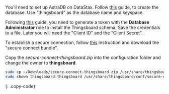 You'll need to set up AstraDB on DataStax. 
Follow [this](https://docs.datastax.com/en/astra-serverless/docs/manage/db/manage-create.html) guide, to create the database. Use "thingsboard" as the database name and keyspace.


Following [this](https://docs.datastax.com/en/astra-serverless/docs/manage/org/manage-tokens.html) guide, you need to generate a token with the **Database Administrator** role to install the Thingsboard schema. Save the credentials to a file. Later you will need the "Client ID" and the "Client Secret".

To establish a secure connection, follow [this](https://docs.datastax.com/en/astra-serverless/docs/connect/drivers/connect-java.html#_downloading_secure_connect_bundle) instruction and download the "secure connect bundle".

Copy the *secure-connect-thingsboard.zip* into the configuration folder and change the owner to **thingsboard**.
```bash
sudo cp ~/Downloads/secure-connect-thingsboard.zip /usr/share/thingsboard/conf/secure-connect-thingsboard.zip
sudo chown thingsboard:thingsboard /usr/share/thingsboard/conf/secure-connect-thingsboard.zip
```
{: .copy-code}

